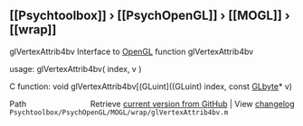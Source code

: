 ## [[Psychtoolbox]] &#8250; [[PsychOpenGL]] &#8250; [[MOGL]] &#8250; [[wrap]]

glVertexAttrib4bv  Interface to [OpenGL](OpenGL) function glVertexAttrib4bv  
  
usage:  glVertexAttrib4bv( index, v )  
  
C function:  void glVertexAttrib4bv[(GLuint]((GLuint) index, const [GLbyte](GLbyte)\* v)  




<div class="code_header" style="text-align:right;">
  <span style="float:left;">Path&nbsp;&nbsp;</span> <span class="counter">Retrieve <a href=
  "https://raw.github.com/Psychtoolbox-3/Psychtoolbox-3/beta/Psychtoolbox/PsychOpenGL/MOGL/wrap/glVertexAttrib4bv.m">current version from GitHub</a> | View <a href=
  "https://github.com/Psychtoolbox-3/Psychtoolbox-3/commits/beta/Psychtoolbox/PsychOpenGL/MOGL/wrap/glVertexAttrib4bv.m">changelog</a></span>
</div>
<div class="code">
  <code>Psychtoolbox/PsychOpenGL/MOGL/wrap/glVertexAttrib4bv.m</code>
</div>

